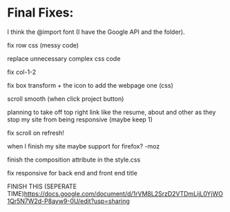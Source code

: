 # Final Fixes: 

I think the @import font (I have the Google API and the folder).

fix row css (messy code)

replace unnecessary complex css code

fix col-1-2

fix box transform + the icon to add the webpage one (css)

scroll smooth (when click project button)

planning to take off top right link like the resume, about and other as
they stop my site from being responsive (maybe keep 1)

fix scroll on refresh!

when I finish my site maybe support for firefox? -moz

finish the composition attribute in the style.css

fix responsive for back end and front end title

FINISH THIS (SEPERATE TIME)https://docs.google.com/document/d/1rVM8L2SrzD2VTDmLijL0YjWO1Qr5N7W2d-P8ayw9-0U/edit?usp=sharing
